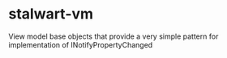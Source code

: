 # stalwart-vm
View model base objects that provide a very simple pattern for implementation of INotifyPropertyChanged
